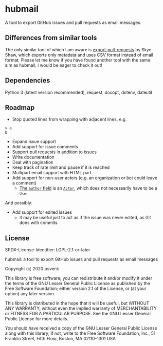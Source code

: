 hubmail
=======

A tool to export GitHub issues and pull requests as email messages.

## Differences from similar tools

The only similar tool of which I am aware is [export-pull-requests][0] by Skye
Shaw, which exports only metadata and uses CSV format instead of email format.
Please let me know if you have found another tool with the same aim as hubmail;
I would be eager to check it out!

[0]: https://github.com/sshaw/export-pull-requests

## Dependencies

Python 3 (latest version recommended), request, docopt, dotenv, dateutil

## Roadmap

- Stop quoted lines from wrapping with adjacent lines, e.g.
```
> a
b
```
- Expand issue support
- Add support for issue comments
- Support pull requests in addition to issues
- Write documentation
- Deal with pagination
- Keep track of rate limit and pause if it is reached
- Multipart email support with HTML part
- Add support for non-user actors (e.g. an organization or bot could leave
  a comment)
  + [The `author` field][0] is an [`Actor`][1], which does not necessarily have
  to be a `User`

And possibly:
- Add support for edited issues
  + It may be useful just to act as if the issue was never edited, as Git does
  with commits

[0]: https://developer.github.com/v4/interface/comment/
[1]: https://developer.github.com/v4/interface/actor/

## License

SPDX-License-Identifier: LGPL-2.1-or-later

hubmail: a tool to export GitHub issues and pull requests as email messages

Copyright (c) 2020 psvenk

This library is free software; you can redistribute it and/or modify it under
the terms of the GNU Lesser General Public License as published by the Free
Software Foundation; either version 2.1 of the License, or (at your option) any
later version.

This library is distributed in the hope that it will be useful, but WITHOUT ANY
WARRANTY; without even the implied warranty of MERCHANTABILITY or FITNESS FOR
A PARTICULAR PURPOSE. See the GNU Lesser General Public License for more
details.

You should have received a copy of the GNU Lesser General Public License along
with this library; if not, write to the Free Software Foundation, Inc., 51
Franklin Street, Fifth Floor, Boston, MA 02110-1301 USA

<!-- vim: set tw=80: -->
